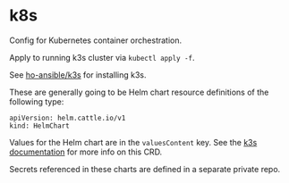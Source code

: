 # k8s
Config for Kubernetes container orchestration.

Apply to running k3s cluster via `kubectl apply -f`.

See [ho-ansible/k3s](https://github.com/ho-ansible/k3s) for installing k3s.

These are generally going to be Helm chart resource definitions of the following type:
```
apiVersion: helm.cattle.io/v1
kind: HelmChart
```
Values for the Helm chart are in the `valuesContent` key.
See the
[k3s documentation](https://rancher.com/docs/k3s/latest/en/helm/)
for more info on this CRD.

Secrets referenced in these charts are defined in a separate private repo.

